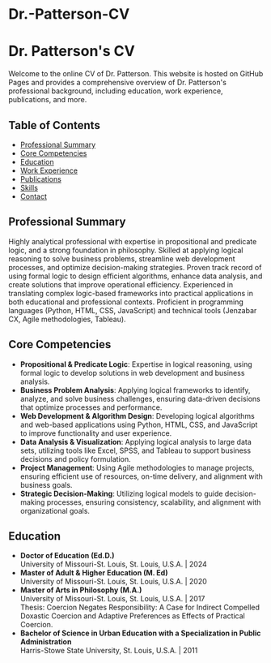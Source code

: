 # Dr.-Patterson-CV

# Dr. Patterson's CV

Welcome to the online CV of Dr. Patterson. This website is hosted on GitHub Pages and provides a comprehensive overview of Dr. Patterson's professional background, including education, work experience, publications, and more.

## Table of Contents

- [Professional Summary](#professional-summary)
- [Core Competencies](#core-competencies)
- [Education](#education)
- [Work Experience](#work-experience)
- [Publications](#publications)
- [Skills](#skills)
- [Contact](#contact)

## Professional Summary

Highly analytical professional with expertise in propositional and predicate logic, and a strong foundation in philosophy. Skilled at applying logical reasoning to solve business problems, streamline web development processes, and optimize decision-making strategies. Proven track record of using formal logic to design efficient algorithms, enhance data analysis, and create solutions that improve operational efficiency. Experienced in translating complex logic-based frameworks into practical applications in both educational and professional contexts. Proficient in programming languages (Python, HTML, CSS, JavaScript) and technical tools (Jenzabar CX, Agile methodologies, Tableau).

## Core Competencies

- **Propositional & Predicate Logic**: Expertise in logical reasoning, using formal logic to develop solutions in web development and business analysis.
- **Business Problem Analysis**: Applying logical frameworks to identify, analyze, and solve business challenges, ensuring data-driven decisions that optimize processes and performance.
- **Web Development & Algorithm Design**: Developing logical algorithms and web-based applications using Python, HTML, CSS, and JavaScript to improve functionality and user experience.
- **Data Analysis & Visualization**: Applying logical analysis to large data sets, utilizing tools like Excel, SPSS, and Tableau to support business decisions and policy formulation.
- **Project Management**: Using Agile methodologies to manage projects, ensuring efficient use of resources, on-time delivery, and alignment with business goals.
- **Strategic Decision-Making**: Utilizing logical models to guide decision-making processes, ensuring consistency, scalability, and alignment with organizational goals.

## Education

- **Doctor of Education (Ed.D.)**  
  University of Missouri-St. Louis, St. Louis, U.S.A. | 2024
- **Master of Adult & Higher Education (M. Ed)**  
  University of Missouri-St. Louis, St. Louis, U.S.A. | 2020
- **Master of Arts in Philosophy (M.A.)**  
  University of Missouri-St. Louis, St. Louis, U.S.A. | 2017  
  Thesis: Coercion Negates Responsibility: A Case for Indirect Compelled Doxastic Coercion and Adaptive Preferences as Effects of Practical Coercion.
- **Bachelor of Science in Urban Education with a Specialization in Public Administration**  
  Harris-Stowe State University, St. Louis, U.S.A. | 2011

